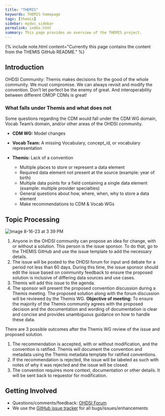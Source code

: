 ```yaml
---
title: "THEMIS"
keywords: THEMIS homepage
tags: [themis]
sidebar: mydoc_sidebar
permalink: index.html
summary: This page provides an overview of the THEMIS project.
---
```


{% include note.html content="Currently this page contains the content from the THEMIS GitHub README." %}

## Introduction
OHDSI Community: Themis makes decisions for the good of the whole community. We must compromise. We can always revisit and modify the convention. Don’t let perfect be the enemy of great. And interoperability between different OMOP CDMs is great! 

### What falls under Themis and what does not
Some questions regarding the CDM would fall under the CDM WG domain, Vocab Team’s domain, and/or other areas of the OHDSI community.

- **CDM WG:** Model changes 

- **Vocab Team:** A missing Vocabulary, concept_id, or vocabulary representation 

- **Themis:** Lack of a convention 
  - Multiple places to store or represent a data element 
  - Required data element not present at the source (example: year of birth) 
  - Multiple data points for a field containing a single data element (example: multiple provider specialties) 
  - General questions about how, where, when, why to store a data element 
  - Make recommendations to CDM & Vocab WGs 

## Topic Processing

![Image 8-16-23 at 3 39 PM](https://github.com/OHDSI/Themis/assets/22457958/c5c2622d-ab93-4811-aac3-16d60c5044e5)


1.  Anyone in the OHDSI community can propose an idea for change, with or without a solution. This person is the issue sponsor. To do that, go to the THEMIS GitHub and use the issue template to add the necessary details.
2.  The issue will be posted to the OHDSI forum for input and debate for a period not less than 60 days. During this time, the issue sponsor should edit the issue based on community feedback to ensure the proposed solution is inclusive of differing data sources and use cases.
3.  Themis will add this issue to the agenda.
4.  The sponsor will present the proposed convention discussion during a Themis meeting. The proposed solution along with the forum discussion will be reviewed by the Themis WG.  **Objective of meeting:** To ensure the majority of the Themis community agrees with the proposed decision and the documentation and wording of documentation is clear and concise and provides unambiguous guidance on how to handle these data.

There are 3 possible outcomes after the Themis WG review of the issue and proposed solution.

1.  The recommendation is accepted, with or without modification, and the convention is ratified. Themis will document the convention and metadata using the Themis metadata template for ratified conventions.
2.  If the recommendation is rejected, the issue will be labeled as such with notes of why it was rejected and the issue will be closed.
3.  The convention requires more context, documentation or other details. It will be sent back to requestor for modification. 

## Getting Involved

- Questions/comments/feedback: <a href="http://forums.ohdsi.org/tags/themis">OHDSI Forum</a>
- We use the <a href="https://github.com/OHDSI/Themis/issues">GitHub issue tracker</a> for all bugs/issues/enhancements